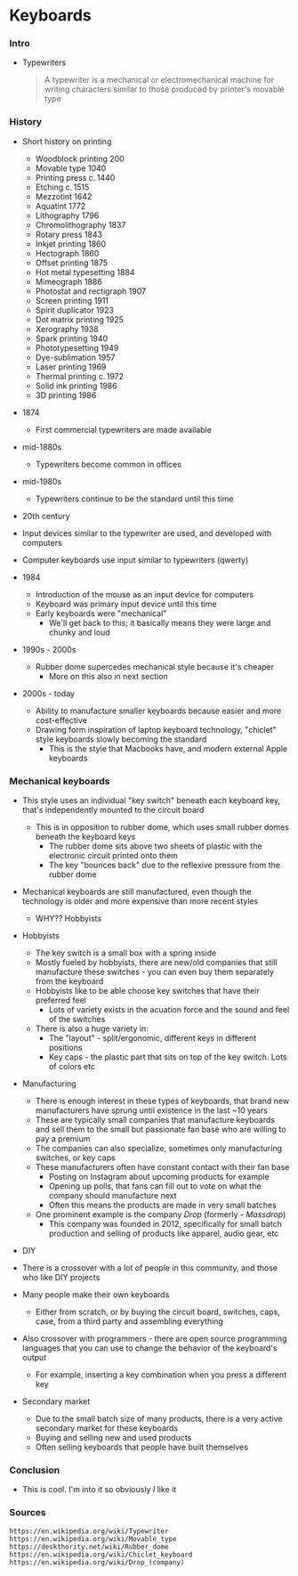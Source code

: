 Keyboards
===
### Intro
- Typewriters
  > A typewriter is a mechanical or electromechanical machine for writing characters similar to those produced by printer's movable type

### History

- Short history on printing
  - Woodblock printing	200
  - Movable type	1040
  - Printing press	c. 1440
  - Etching	c. 1515
  - Mezzotint	1642
  - Aquatint	1772
  - Lithography	1796
  - Chromolithography	1837
  - Rotary press	1843
  - Inkjet printing	1860
  - Hectograph	1860
  - Offset printing	1875
  - Hot metal typesetting	1884
  - Mimeograph	1886
  - Photostat and rectigraph	1907
  - Screen printing	1911
  - Spirit duplicator	1923
  - Dot matrix printing	1925
  - Xerography	1938
  - Spark printing	1940
  - Phototypesetting	1949
  - Dye-sublimation	1957
  - Laser printing	1969
  - Thermal printing	c. 1972
  - Solid ink printing	1986
  - 3D printing	1986

- 1874
  - First commercial typewriters are made available
- mid-1880s
  - Typewriters become common in offices
- mid-1980s
  - Typewriters continue to be the standard until this time

- 20th century
- Input devices similar to the typewriter are used, and developed with computers
- Computer keyboards use input similar to typewriters (qwerty)
 
- 1984
  - Introduction of the mouse as an input device for computers
  - Keyboard was primary input device until this time
  - Early keyboards were "mechanical"
    - We'll get back to this; it basically means they were large and chunky and loud
 
- 1990s - 2000s
  - Rubber dome supercedes mechanical style because it's cheaper
    - More on this also in next section
    
- 2000s - today
  - Ability to manufacture smaller keyboards because easier and more cost-effective
  - Drawing form inspiration of laptop keyboard technology, "chiclet" style keyboards slowly becoming the standard
    - This is the style that Macbooks have, and modern external Apple keyboards
     
### Mechanical keyboards
- This style uses an individual "key switch" beneath each keyboard key, that's independently mounted to the circuit board 
  - This is in opposition to rubber dome, which uses small rubber domes beneath the keyboard keys
    - The rubber dome sits above two sheets of plastic with the electronic circuit printed onto them
    - The key "bounces back" due to the reflexive pressure from the rubber dome
- Mechanical keyboards are still manufactured, even though the technology is older and more expensive than more recent styles
  - WHY?? Hobbyists

- Hobbyists
  - The key switch is a small box with a spring inside
  - Mostly fueled by hobbyists, there are new/old companies that still manufacture these switches - you can even buy them separately from the keyboard
  - Hobbyists like to be able choose key switches that have their preferred feel
    - Lots of variety exists in the acuation force and the sound and feel of the switches
  - There is also a huge variety in:
    - The "layout" - split/ergonomic, different keys in different positions
    - Key caps - the plastic part that sits on top of the key switch.  Lots of colors etc
 
- Manufacturing 
  - There is enough interest in these types of keyboards, that brand new manufacturers have sprung until existence in the last ~10 years
  - These are typically small companies that manufacture keyboards and sell them to the small but passionate fan base who are willing to pay a premium 
  - The companies can also specialize, sometimes only manufacturing switches, or key caps
  - These manufacturers often have constant contact with their fan base
    - Posting on Instagram about upcoming products for example
    - Opening up polls, that fans can fill out to vote on what the company should manufacture next
    - Often this means the products are made in very small batches
  - One prominent example is the company _Drop_ (formerly - _Massdrop_) 
    - This company was founded in 2012, specifically for small batch production and selling of products like apparel, audio gear, etc
 
 - DIY
  - There is a crossover with a lot of people in this community, and those who like DIY projects
  - Many people make their own keyboards
    - Either from scratch, or by buying the circuit board, switches, caps, case, from a third party and assembling everything 
  - Also crossover with programmers - there are open source programming languages that you can use to change the behavior of the keyboard's output
    - For example, inserting a key combination when you press a different key

- Secondary market
  - Due to the small batch size of many products, there is a very active secondary market for these keyboards
  - Buying and selling new and used products
  - Often selling keyboards that people have built themselves
### Conclusion
- This is cool.  I'm into it so obviously _I_ like it
### Sources

```
https://en.wikipedia.org/wiki/Typewriter
https://en.wikipedia.org/wiki/Movable_type
https://deskthority.net/wiki/Rubber_dome
https://en.wikipedia.org/wiki/Chiclet_keyboard
https://en.wikipedia.org/wiki/Drop_(company)
```
